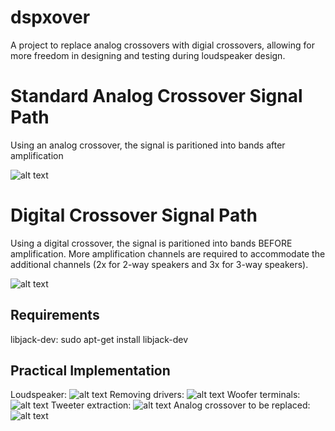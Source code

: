 # dspxover

A project to replace analog crossovers with digial crossovers, allowing for more freedom in designing and testing during loudspeaker design. 

# Standard Analog Crossover Signal Path

Using an analog crossover, the signal is paritioned into bands after amplification

![alt text](https://github.com/bfakhri/dspxover/blob/master/images/xover_analog.png "Analog Crossover Block Diagram")

# Digital Crossover Signal Path

Using a digital crossover, the signal is paritioned into bands BEFORE amplification. More amplification channels are required to accommodate the additional channels (2x for 2-way speakers and 3x for 3-way speakers). 

![alt text](https://github.com/bfakhri/dspxover/blob/master/images/xover_digital.png "Digital Crossover Block Diagram")

## Requirements
libjack-dev: sudo apt-get install libjack-dev

## Practical Implementation 

Loudspeaker:
![alt text](https://github.com/bfakhri/dspxover/blob/master/images/20161206_210647.jpg "Analog Crossover Block Diagram")
Removing drivers:
![alt text](https://github.com/bfakhri/dspxover/blob/master/images/20161206_210720.jpg "Analog Crossover Block Diagram")
Woofer terminals:
![alt text](https://github.com/bfakhri/dspxover/blob/master/images/20161206_202133.jpg "Analog Crossover Block Diagram")
Tweeter extraction:
![alt text](https://github.com/bfakhri/dspxover/blob/master/images/20161206_201337.jpg "Analog Crossover Block Diagram")
Analog crossover to be replaced:
![alt text](https://github.com/bfakhri/dspxover/blob/master/images/20161206_194026.jpg "Analog Crossover Block Diagram")
